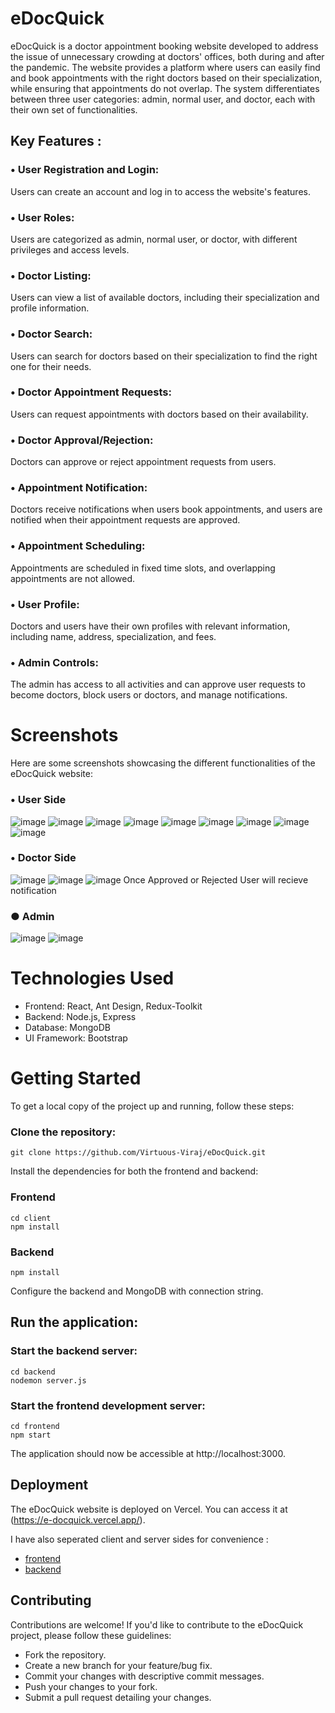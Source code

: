 # eDocQuick
eDocQuick is a doctor appointment booking website developed to address the issue of unnecessary crowding at doctors' offices, both during and after the pandemic. The website provides a platform where users can easily find and book appointments with the right doctors based on their specialization, while ensuring that appointments do not overlap. The system differentiates between three user categories: admin, normal user, and doctor, each with their own set of functionalities.

## Key Features : 
### • User Registration and Login: 
Users can create an account and log in to access the website's features.
### • User Roles: 
Users are categorized as admin, normal user, or doctor, with different privileges and access levels.
### • Doctor Listing: 
Users can view a list of available doctors, including their specialization and profile information.
### • Doctor Search: 
Users can search for doctors based on their specialization to find the right one for their needs.
### • Doctor Appointment Requests: 
Users can request appointments with doctors based on their availability.
### • Doctor Approval/Rejection: 
Doctors can approve or reject appointment requests from users.
### • Appointment Notification: 
Doctors receive notifications when users book appointments, and users are notified when their appointment requests are approved.
### • Appointment Scheduling: 
Appointments are scheduled in fixed time slots, and overlapping appointments are not allowed.
### • User Profile: 
Doctors and users have their own profiles with relevant information, including name, address, specialization, and fees.
### • Admin Controls: 
The admin has access to all activities and can approve user requests to become doctors, block users or doctors, and manage notifications.
# Screenshots
Here are some screenshots showcasing the different functionalities of the eDocQuick website:

### • User Side
![image](https://github.com/Virtuous-Viraj/eDocQuick/assets/90627072/c3d9664e-4e33-4259-a8c3-1f5023244be7)
![image](https://github.com/Virtuous-Viraj/eDocQuick/assets/90627072/d9a691ae-2442-4811-96ff-1649d33ba2b3)
![image](https://github.com/Virtuous-Viraj/eDocQuick/assets/90627072/f1dd2f2f-b5e4-439e-bd58-790164f6dac5)
![image](https://github.com/Virtuous-Viraj/eDocQuick/assets/90627072/b30c5150-35e5-4b85-ad7a-b9b94f42a0ab)
![image](https://github.com/Virtuous-Viraj/eDocQuick/assets/90627072/659637d8-0a8a-480c-93ef-9c650689d7b6)
![image](https://github.com/Virtuous-Viraj/eDocQuick/assets/90627072/6a4f1dd5-62c5-43f1-8480-d10fb6592799)
![image](https://github.com/Virtuous-Viraj/eDocQuick/assets/90627072/a022fce4-51fe-471f-9e1a-c48e3ceec93e)
![image](https://github.com/Virtuous-Viraj/eDocQuick/assets/90627072/7102d431-880e-454d-bb38-7a1bb825b111)
![image](https://github.com/Virtuous-Viraj/eDocQuick/assets/90627072/f84dc736-7b93-4d23-a87d-0cd2c6b84c04)

### • Doctor Side
![image](https://github.com/Virtuous-Viraj/eDocQuick/assets/90627072/077bd0eb-e9be-4659-94c5-9d87a00b93b2)
![image](https://github.com/Virtuous-Viraj/eDocQuick/assets/90627072/fcff1e9b-4765-4bbf-bd18-7a58c2790ccd)
![image](https://github.com/Virtuous-Viraj/eDocQuick/assets/90627072/633d7756-03bb-49c1-9a5f-2120001728dc)
Once Approved or Rejected User will recieve notification
### ● Admin 
![image](https://github.com/Virtuous-Viraj/eDocQuick/assets/90627072/e488c4c1-3c48-4264-b242-81713eb42424)
![image](https://github.com/Virtuous-Viraj/eDocQuick/assets/90627072/0fbc6bed-b643-470f-b353-2feaf3f588ef)

# Technologies Used
* Frontend: React, Ant Design, Redux-Toolkit
* Backend: Node.js, Express
* Database: MongoDB
* UI Framework: Bootstrap

# Getting Started
To get a local copy of the project up and running, follow these steps:

### Clone the repository:
`git clone https://github.com/Virtuous-Viraj/eDocQuick.git`

Install the dependencies for both the frontend and backend:
### Frontend
```
cd client
npm install
```

### Backend
```
npm install
```
Configure the backend and MongoDB with connection string.

## Run the application:

### Start the backend server:
```
cd backend
nodemon server.js
```
### Start the frontend development server:
```
cd frontend
npm start
```
The application should now be accessible at http://localhost:3000.

## Deployment
The eDocQuick website is deployed on Vercel. You can access it at (https://e-docquick.vercel.app/).

I have also seperated client and server sides for convenience : 
* [frontend](https://github.com/Virtuous-Viraj/eDocQuick_client)
* [backend]( https://github.com/Virtuous-Viraj/edocquick-backend)
## Contributing
Contributions are welcome! If you'd like to contribute to the eDocQuick project, please follow these guidelines:
* Fork the repository.
* Create a new branch for your feature/bug fix.
* Commit your changes with descriptive commit messages.
* Push your changes to your fork.
* Submit a pull request detailing your changes.
